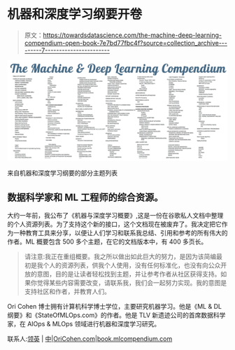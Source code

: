 # 机器和深度学习纲要开卷

> 原文：<https://towardsdatascience.com/the-machine-deep-learning-compendium-open-book-7e7bd77fbc4f?source=collection_archive---------7----------------------->

![](img/127fb31d73dcb4241742e1dd3f1c22cc.png)

来自机器和深度学习纲要的部分主题列表

## 数据科学家和 ML 工程师的综合资源。

大约一年前，我公布了《机器与深度学习概要》,这是一份在谷歌私人文档中整理的个人资源列表。为了支持这个新的接口，这个文档现在被废弃了。我决定把它作为一种教育工具来分享，以便让人们学习和联系我总结、引用和参考的所有伟大的作者。ML 概要包含 500 多个主题，在它的文档版本中，有 400 多页长。

> 请注意:我正在重组概要。我之所以做出如此巨大的努力，是因为该简编最初是我个人的资源列表，供我个人使用，没有任何标准化，也没有向公众开放的意图，目的是让读者轻松找到主题，并让参考作者从社区获得支持。如果你觉得某些内容需要改变，请联系我，我们会一起努力实现。我的意图是支持社区和作者，并教育人们。

Ori Cohen 博士拥有计算机科学博士学位，主要研究机器学习。他是《ML & DL 纲要》和《StateOfMLOps.com》的作者。他是 TLV 新遗迹公司的首席数据科学家，在 AIOps & MLOps 领域进行机器和深度学习研究。

联系人:[领英](https://www.linkedin.com/in/cohenori/) | [中](https://medium.com/@cohenori)|[OriCohen.com](https://www.oricohen.com/)|[book.mlcompendium.com](https://book.mlcompendium.com)